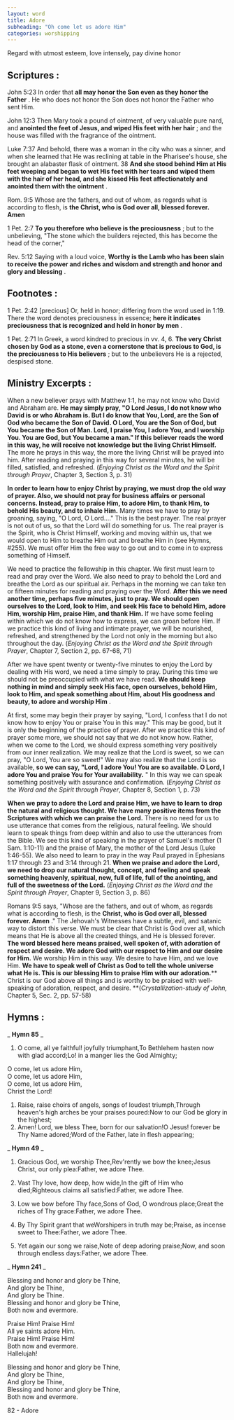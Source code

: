 ```yaml
---
layout: word
title: Adore
subheading: "Oh come let us adore Him"
categories: worshipping
---
```


Regard with utmost esteem, love intensely, pay divine honor

## Scriptures :

John 5:23 In order that **all may honor the Son even as they honor the Father** . He who does not honor the Son does not honor the Father who sent Him.

John 12:3 Then Mary took a pound of ointment, of very valuable pure nard, and **anointed the feet of Jesus, and wiped His feet with her hair** ; and the house was filled with the fragrance of the ointment.

Luke 7:37 And behold, there was a woman in the city who was a sinner, and when she learned that He was reclining at table in the Pharisee's house, she brought an alabaster flask of ointment. 38 **And she stood behind Him at His feet weeping and began to wet His feet with her tears and wiped them with the hair of her head, and she kissed His feet affectionately and anointed them with the ointment** .

Rom. 9:5 Whose are the fathers, and out of whom, as regards what is according to flesh, is **the Christ, who is God over all, blessed forever. Amen**

1 Pet. 2:7 **To you therefore who believe is the preciousness** ; but to the unbelieving, "The stone which the builders rejected, this has become the head of the corner,"

Rev. 5:12 Saying with a loud voice, **Worthy is the Lamb who has been slain to receive the power and riches and wisdom and strength and honor and glory and blessing** .

## Footnotes :

1 Pet. 2:42 [precious] Or, held in honor; differing from the word used in 1:19. There the word denotes preciousness in essence; **here it indicates preciousness that is recognized and held in honor by men** .

1 Pet. 2:71 In Greek, a word kindred to precious in vv. 4, 6. **The very Christ chosen by God as a stone, even a cornerstone that is precious to God, is the preciousness to His believers** ; but to the unbelievers He is a rejected, despised stone.

## Ministry Excerpts :

When a new believer prays with Matthew 1:1, he may not know who David and Abraham are. **He may simply pray, "O Lord Jesus, I do not know who David is or who Abraham is. But I do know that You, Lord, are the Son of God who became the Son of David. O Lord, You are the Son of God, but You became the Son of Man. Lord, I praise You, I adore You, and I worship You. You are God, but You became a man." If this believer reads the word in this way, he will receive not knowledge but the living Christ Himself.** The more he prays in this way, the more the living Christ will be prayed into him. After reading and praying in this way for several minutes, he will be filled, satisfied, and refreshed. (_Enjoying Christ as the Word and the Spirit through Prayer_, Chapter 3, Section 3, p. 31)

**In order to learn how to enjoy Christ by praying, we must drop the old way of prayer. Also, we should not pray for business affairs or personal concerns. Instead, pray to praise Him, to adore Him, to thank Him, to behold His beauty, and to inhale Him.** Many times we have to pray by groaning, saying, "O Lord, O Lord...." This is the best prayer. The real prayer is not out of us, so that the Lord will do something for us. The real prayer is the Spirit, who is Christ Himself, working and moving within us, that we would open to Him to breathe Him out and breathe Him in (see Hymns, #255). We must offer Him the free way to go out and to come in to express something of Himself.

We need to practice the fellowship in this chapter. We first must learn to read and pray over the Word. We also need to pray to behold the Lord and breathe the Lord as our spiritual air. Perhaps in the morning we can take ten or fifteen minutes for reading and praying over the Word. **After this we need another time, perhaps five minutes, just to pray. We should open ourselves to the Lord, look to Him, and seek His face to behold Him, adore Him, worship Him, praise Him, and thank Him.** If we have some feeling within which we do not know how to express, we can groan before Him. If we practice this kind of living and intimate prayer, we will be nourished, refreshed, and strengthened by the Lord not only in the morning but also throughout the day. (_Enjoying Christ as the Word and the Spirit through Prayer_, Chapter 7, Section 2, pp. 67-68, 71)

After we have spent twenty or twenty-five minutes to enjoy the Lord by dealing with His word, we need a time simply to pray. During this time we should not be preoccupied with what we have read. **We should keep nothing in mind and simply seek His face, open ourselves, behold Him, look to Him, and speak something about Him, about His goodness and beauty, to adore and worship Him** .

At first, some may begin their prayer by saying, "Lord, I confess that I do not know how to enjoy You or praise You in this way." This may be good, but it is only the beginning of the practice of prayer. After we practice this kind of prayer some more, we should not say that we do not know how. Rather, when we come to the Lord, we should express something very positively from our inner realization. We may realize that the Lord is sweet, so we can pray, "O Lord, You are so sweet!" We may also realize that the Lord is so available, **so we can say, "Lord, I adore You! You are so available. O Lord, I adore You and praise You for Your availability.** " In this way we can speak something positively with assurance and confirmation. (_Enjoying Christ as the Word and the Spirit through Prayer_, Chapter 8, Section 1, p. 73)

**When we pray to adore the Lord and praise Him, we have to learn to drop the natural and religious thought. We have many positive items from the Scriptures with which we can praise the Lord.** There is no need for us to use utterance that comes from the religious, natural feeling. We should learn to speak things from deep within and also to use the utterances from the Bible. We see this kind of speaking in the prayer of Samuel's mother (1 Sam. 1:10-11) and the praise of Mary, the mother of the Lord Jesus (Luke 1:46-55). We also need to learn to pray in the way Paul prayed in Ephesians 1:17 through 23 and 3:14 through 21. **When we praise and adore the Lord, we need to drop our natural thought, concept, and feeling and speak something heavenly, spiritual, new, full of life, full of the anointing, and full of the sweetness of the Lord.** (_Enjoying Christ as the Word and the Spirit through Prayer_, Chapter 9, Section 3, p. 86)

Romans 9:5 says, "Whose are the fathers, and out of whom, as regards what is according to flesh, is the **Christ, who is God over all, blessed forever. Amen** ." The Jehovah's Witnesses have a subtle, evil, and satanic way to distort this verse. We must be clear that Christ is God over all, which means that He is above all the created things, and He is blessed forever. **The word blessed here means praised, well spoken of, with adoration of respect and desire. We adore God with our respect to Him and our desire for Him.** We worship Him in this way. We desire to have Him, and we love Him. **We have to speak well of Christ as God to tell the whole universe what He is. This is our blessing Him to praise Him with our adoration.**** Christ is our God above all things and is worthy to be praised with well-speaking of adoration, respect, and desire. **(_Crystallization-study of John,_ Chapter 5, Sec. 2, pp. 57-58)

## Hymns :

_ **Hymn 85** _

1. O come, all ye faithful! joyfully triumphant,To Bethlehem hasten now with glad accord;Lo! in a manger lies the God Almighty;

O come, let us adore Him,  
O come, let us adore Him,  
O come, let us adore Him,  
Christ the Lord!

1. Raise, raise choirs of angels, songs of loudest triumph,Through heaven's high arches be your praises poured:Now to our God be glory in the highest;
2. Amen! Lord, we bless Thee, born for our salvation!O Jesus! forever be Thy Name adored;Word of the Father, late in flesh appearing;

_ **Hymn 49** _

1. Gracious God, we worship Thee,Rev'rently we bow the knee;Jesus Christ, our only plea:Father, we adore Thee.
2. Vast Thy love, how deep, how wide,In the gift of Him who died;Righteous claims all satisfied:Father, we adore Thee.

1. Low we bow before Thy face,Sons of God, O wondrous place;Great the riches of Thy grace:Father, we adore Thee.
2. By Thy Spirit grant that weWorshipers in truth may be;Praise, as incense sweet to Thee:Father, we adore Thee.
3. Yet again our song we raise,Note of deep adoring praise;Now, and soon through endless days:Father, we adore Thee.

_ **Hymn 241** _

Blessing and honor and glory be Thine,  
And glory be Thine,  
And glory be Thine.  
Blessing and honor and glory be Thine,  
Both now and evermore.

Praise Him! Praise Him!  
All ye saints adore Him.  
Praise Him! Praise Him!  
Both now and evermore.  
Hallelujah!

Blessing and honor and glory be Thine,  
And glory be Thine,  
And glory be Thine,  
Blessing and honor and glory be Thine,  
Both now and evermore.

82 - Adore
